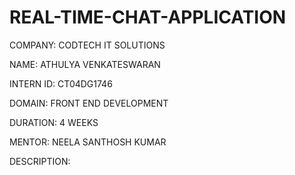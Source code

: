 # REAL-TIME-CHAT-APPLICATION

COMPANY: CODTECH IT SOLUTIONS

NAME: ATHULYA VENKATESWARAN

INTERN ID: CT04DG1746

DOMAIN: FRONT END DEVELOPMENT

DURATION: 4 WEEKS

MENTOR: NEELA SANTHOSH KUMAR


DESCRIPTION: 

